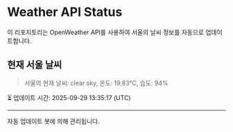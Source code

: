 
# Weather API Status

이 리포지토리는 OpenWeather API를 사용하여 서울의 날씨 정보를 자동으로 업데이트합니다.

## 현재 서울 날씨
> 서울의 현재 날씨: clear sky, 온도: 19.83°C, 습도: 94%

⏳ 업데이트 시간: 2025-09-29 13:35:17 (UTC)

---
자동 업데이트 봇에 의해 관리됩니다.
